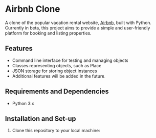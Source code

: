 # Airbnb Clone

A clone of the popular vacation rental website, [Airbnb](https://www.airbnb.com), built with Python. Currently in beta, this project aims to provide a simple and user-friendly platform for booking and listing properties.

## Features

- Command line interface for testing and managing objects
- Classes representing objects, such as Place
- JSON storage for storing object instances
- Additional features will be added in the future.

## Requirements and Dependencies

- Python 3.x

## Installation and Set-up

1. Clone this repository to your local machine:


